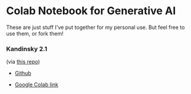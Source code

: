 # Colab Notebook for Generative AI

These are just stuff I've put together for my personal use. But feel free to use them, or fork them!

### Kandinsky 2.1 
(via [this repo](https://github.com/ai-forever/Kandinsky-2))

- [Github](https://github.com/hashmil/AI-colab-notebooks/blob/main/Kandinsky_2_1_text2img_Colab_by_ha5hmil.ipynb)

- [Google Colab link](https://colab.research.google.com/github/hashmil/AI-colab-notebooks/blob/main/Kandinsky_2_1_text2img_Colab_by_ha5hmil.ipynb)
